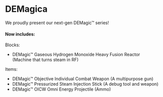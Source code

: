 # DEMagica

We proudly present our next-gen DEMagic™ series!

#### Now includes:

Blocks:
- DEMagic™ Gaseous Hydrogen Monoxide Heavy Fusion Reactor (Machine that turns steam in RF)

Items:
- DEMagic™ Objective Individual Combat Weapon (A multipurpose gun)
- DEMagic™ Pressurized Steam Injection Stick (A debug tool and weapon)
- DEMagic™ OICW Omni Energy Projectile (Ammo)
